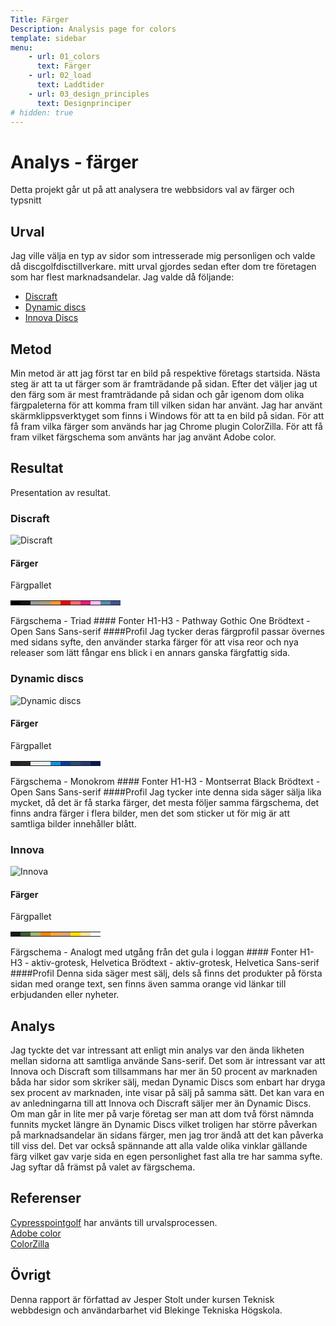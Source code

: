 ```yaml
---
Title: Färger
Description: Analysis page for colors
template: sidebar
menu:
    - url: 01_colors
      text: Färger
    - url: 02_load
      text: Laddtider
    - url: 03_design_principles
      text: Designprinciper
# hidden: true
---
```


Analys - färger
==================

Detta projekt går ut på att analysera tre webbsidors val av färger och typsnitt

Urval
-----------------------

Jag ville välja en typ av sidor som intresserade mig personligen och valde då discgolfdisctillverkare. mitt urval gjordes sedan efter dom tre företagen som har flest marknadsandelar.
Jag valde då följande:
* [Discraft](https://www.discraft.com/)
* [Dynamic discs](https://www.dynamicdiscs.com/)
* [Innova Discs](https://www.innovastore.net/)

Metod
-----------------------

Min metod är att jag först tar en bild på respektive företags startsida. Nästa steg är att ta ut färger som är framträdande på sidan. Efter det väljer jag ut den färg som är mest framträdande på sidan och går igenom dom olika färgpaleterna för att komma fram till vilken sidan har använt.
Jag har använt skärmklippsverktyget som finns i Windows för att ta en bild på sidan. För att få fram vilka färger som används har jag Chrome plugin ColorZilla. För att få fram vilket färgschema som använts har jag använt Adobe color.

Resultat
-----------------------

Presentation av resultat.
### Discraft
![Discraft](../assets/img/discraft.jpg)

#### Färger
Färgpallet
<table class="color-pallette">
<tr>
<td class="color-square" style="background-color: #000">
<td class="color-square" style="background-color: #121212">
<td class="color-square" style="background-color: #999898">
<td class="color-square" style="background-color: #AB9B7A">
<td class="color-square" style="background-color: #FE9232">
<td class="color-square" style="background-color: #F60100">
<td class="color-square" style="background-color: #F9686D">
<td class="color-square" style="background-color: #E91A75">
<td class="color-square" style="background-color: #FCBDFC">
<td class="color-square" style="background-color: #508BB6">
<td class="color-square" style="background-color: #3F5296">
</tr>
</table>
Färgschema - Triad
#### Fonter
H1-H3 - Pathway Gothic One
Brödtext - Open Sans
Sans-serif
####Profil
Jag tycker deras färgprofil passar övernes med sidans syfte, den använder starka färger för att visa reor och nya releaser som lätt fångar ens blick i en annars ganska färgfattig sida.

### Dynamic discs
![Dynamic discs](../assets/img/dynamicdiscs.jpg)

#### Färger
Färgpallet
<table class="color-pallette">
<tr>
<td class="color-square" style="background-color: #222222">
<td class="color-square" style="background-color: #282828">
<td class="color-square" style="background-color: #EEEEEE">
<td class="color-square" style="background-color: #E8F6FF">
<td class="color-square" style="background-color: #178DDB">
<td class="color-square" style="background-color: #003CA0">
<td class="color-square" style="background-color: #2B4B74">
<td class="color-square" style="background-color: #283776">
<td class="color-square" style="background-color: #011C52">
</tr>
</table>
Färgschema - Monokrom
#### Fonter
H1-H3 - Montserrat Black
Brödtext - Open Sans
Sans-serif
####Profil
Jag tycker inte denna sida säger sälja lika mycket, då det är få starka färger, det mesta följer samma färgschema, det finns andra färger i flera bilder, men det som sticker ut för mig är att samtliga bilder innehåller blått.

### Innova
![Innova](../assets/img/innovadiscs.jpg)

#### Färger
Färgpallet
<table class="color-pallette">
<tr>
<td class="color-square" style="background-color: #141817">
<td class="color-square" style="background-color: #395D2E">
<td class="color-square" style="background-color: #9FB56B">
<td class="color-square" style="background-color: #F0820B">
<td class="color-square" style="background-color: #F59F42">
<td class="color-square" style="background-color: #DDA071">
<td class="color-square" style="background-color: #FEE100">
<td class="color-square" style="background-color: #FDE19E">
<td class="color-square" style="background-color: #FFF">
</tr>
</table>
Färgschema - Analogt med utgång från det gula i loggan
#### Fonter
H1-H3 - aktiv-grotesk, Helvetica
Brödtext - aktiv-grotesk, Helvetica
Sans-serif
####Profil
Denna sida säger mest sälj, dels så finns det produkter på första sidan med orange text, sen finns även samma orange vid länkar till erbjudanden eller nyheter.


Analys
-----------------------

Jag tyckte det var intressant att enligt min analys var den ända likheten mellan sidorna att samtliga använde Sans-serif. Det som är intressant var att Innova och Discraft som tillsammans har mer än 50 procent av marknaden båda har sidor som skriker sälj, medan Dynamic Discs som enbart har dryga sex procent av marknaden, inte visar på sälj på samma sätt. Det kan vara en av anledningarna till att Innova och Discraft säljer mer än Dynamic Discs. Om man går in lite mer på varje företag ser man att dom två först nämnda funnits mycket längre än Dynamic Discs vilket troligen har större påverkan på marknadsandelar än sidans färger, men jag tror ändå att det kan påverka till viss del. Det var också spännande att alla valde olika vinklar gällande färg vilket gav varje sida en egen personlighet fast alla tre har samma syfte. Jag syftar då främst på valet av färgschema.

Referenser
-----------------------

[Cypresspointgolf](https://www.cypresspointgolf.com/best-disc-golf-brand/) har använts till urvalsprocessen.  
[Adobe color](https://color.adobe.com/sv/create/color-wheel)  
[ColorZilla](https://www.colorzilla.com/)


Övrigt
-----------------------

Denna rapport är författad av Jesper Stolt under kursen Teknisk webbdesign och användarbarhet vid Blekinge Tekniska Högskola.
